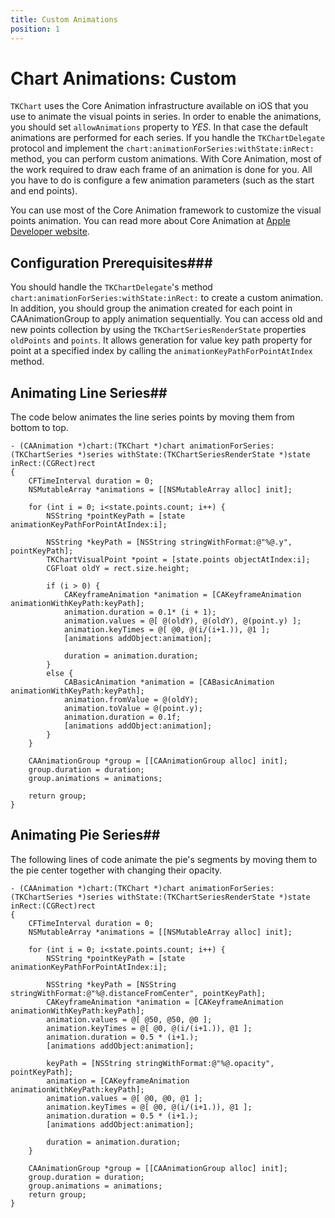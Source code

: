 ```yaml
---
title: Custom Animations
position: 1
---
```


# Chart Animations: Custom

<code>TKChart</code> uses the Core Animation infrastructure available on iOS that you use to animate the visual points in series. In order to enable the animations, you should set <code>allowAnimations</code> property to *YES*. In that case the default animations are performed for each series. If you handle the <code>TKChartDelegate</code> protocol and implement the <code>chart:animationForSeries:withState:inRect:</code> method, you can perform custom animations. With Core Animation, most of the work required to draw each frame of an animation is done for you. All you have to do is configure a few animation parameters (such as the start and end points).

You can use most of the Core Animation framework to customize the visual points animation. You can read more about Core Animation at [Apple Developer website](https://developer.apple.com/library/mac/documentation/cocoa/Conceptual/CoreAnimation_guide/Introduction/Introduction.html).

## Configuration Prerequisites###

You should handle the <code>TKChartDelegate</code>'s method <code>chart:animationForSeries:withState:inRect:</code> to create a custom animation. In addition, you should group the animation created for each point in CAAnimationGroup to apply animation sequentially. You can access old and new points collection by using the <code>TKChartSeriesRenderState</code> properties <code>oldPoints</code> and <code>points</code>. It allows generation for value key path property for point at a specified index by calling the <code>animationKeyPathForPointAtIndex</code> method.

## Animating Line Series##

The code below animates the line series points by moving them from bottom to top.

	- (CAAnimation *)chart:(TKChart *)chart animationForSeries:(TKChartSeries *)series withState:(TKChartSeriesRenderState *)state inRect:(CGRect)rect
	{
    	CFTimeInterval duration = 0;
    	NSMutableArray *animations = [[NSMutableArray alloc] init];

    	for (int i = 0; i<state.points.count; i++) {
        	NSString *pointKeyPath = [state animationKeyPathForPointAtIndex:i];

        	NSString *keyPath = [NSString stringWithFormat:@"%@.y", pointKeyPath];
        	TKChartVisualPoint *point = [state.points objectAtIndex:i];
        	CGFloat oldY = rect.size.height;

        	if (i > 0) {
            	CAKeyframeAnimation *animation = [CAKeyframeAnimation animationWithKeyPath:keyPath];
            	animation.duration = 0.1* (i + 1);
            	animation.values = @[ @(oldY), @(oldY), @(point.y) ];
            	animation.keyTimes = @[ @0, @(i/(i+1.)), @1 ];
            	[animations addObject:animation];

            	duration = animation.duration;
        	}
        	else {
            	CABasicAnimation *animation = [CABasicAnimation animationWithKeyPath:keyPath];
            	animation.fromValue = @(oldY);
            	animation.toValue = @(point.y);
            	animation.duration = 0.1f;
            	[animations addObject:animation];
        	}
    	}

    	CAAnimationGroup *group = [[CAAnimationGroup alloc] init];
    	group.duration = duration;
    	group.animations = animations;

    	return group;
	}

## Animating Pie Series##

The following lines of code animate the pie's segments by moving them to the pie center together with changing their opacity.

	- (CAAnimation *)chart:(TKChart *)chart animationForSeries:(TKChartSeries *)series withState:(TKChartSeriesRenderState *)state inRect:(CGRect)rect
	{
    	CFTimeInterval duration = 0;
    	NSMutableArray *animations = [[NSMutableArray alloc] init];

    	for (int i = 0; i<state.points.count; i++) {
        	NSString *pointKeyPath = [state animationKeyPathForPointAtIndex:i];

        	NSString *keyPath = [NSString stringWithFormat:@"%@.distanceFromCenter", pointKeyPath];
        	CAKeyframeAnimation *animation = [CAKeyframeAnimation animationWithKeyPath:keyPath];
        	animation.values = @[ @50, @50, @0 ];
        	animation.keyTimes = @[ @0, @(i/(i+1.)), @1 ];
        	animation.duration = 0.5 * (i+1.);
        	[animations addObject:animation];

        	keyPath = [NSString stringWithFormat:@"%@.opacity", pointKeyPath];
        	animation = [CAKeyframeAnimation animationWithKeyPath:keyPath];
        	animation.values = @[ @0, @0, @1 ];
        	animation.keyTimes = @[ @0, @(i/(i+1.)), @1 ];
        	animation.duration = 0.5 * (i+1.);
        	[animations addObject:animation];

        	duration = animation.duration;
    	}

    	CAAnimationGroup *group = [[CAAnimationGroup alloc] init];
    	group.duration = duration;
    	group.animations = animations;
    	return group;
	}
